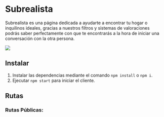 # Subrealista

Subrealista es una página dedicada a ayudarte a encontrar tu hogar o inquilinos ideales, gracias a nuestros filtros y sistemas de valoraciones podrás saber perfectamente con que te encontrarás a la hora de iniciar una conversación con la otra persona.

<p align="left">
  <img src="https://img.shields.io/badge/STATUS-EN%20DESAROLLO-green">
</p>

## Instalar

1. Instalar las dependencias mediante el comando `npm install` o `npm i`.
2. Ejecutar `npm start` para iniciar el cliente.

## Rutas

### Rutas Públicas:
